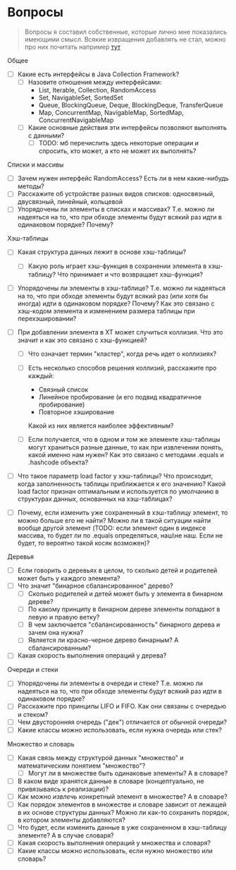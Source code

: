 # Вопросы

> Вопросы я составил собственные, которые лично мне показались имеющими смысл. Всякие извращения добавлять не стал, можно про них почитать например [тут](https://habr.com/ru/post/162017/)

Общее

- [ ] Какие есть интерфейсы в Java Collection Framework?
  - [ ] Назовите отношения между интерфейсами:
    * List, Iterable, Collection, RandomAccess
    * Set, NavigableSet, SortedSet
    * Queue, BlockingQueue, Deque, BlockingDeque, TransferQueue
    * Map, ConcurrentMap, NavigableMap, SortedMap, ConcurrentNavigableMap
  - [ ] Какие основные действия эти интерфейсы позволяют выполнять с данными?
    - [ ] TODO: мб перечислить здесь некоторые операции и спросить, кто может, а кто не может их выполнять?

Списки и массивы

- [ ] Зачем нужен интерфейс RandomAccess? Есть ли в нем какие-нибудь методы?
- [ ] Расскажите об устройстве разных видов списков: односвязный, двусвязный, линейный, кольцевой
- [ ] Упорядочены ли элементы в списках и массивах? Т.е. можно ли надеяться на то, что при обходе элементы будут всякий раз идти в одинаковом порядке? Почему?

Хэш-таблицы

- [ ] Какая структура данных лежит в основе хэш-таблицы?

  - [ ] Какую роль играет хэш-функция в сохранении элемента в хэш-таблицу? Что принимает и что возвращает хэш-функция?

- [ ] Упорядочены ли элементы в хэш-таблице? Т.е. можно ли надеяться на то, что при обходе элементы будут всякий раз (или хотя бы иногда) идти в одинаковом порядке? Почему? Как это связано с хэш-кодом элемента и изменением размера таблицы при перехэшировании?

- [ ] При добавлении элемента в ХТ может случиться коллизия. Что это значит и как это связано с хэш-функцией?

  - [ ] Что означает термин "кластер", когда речь идет о коллизиях?

  - [ ] Есть несколько способов решения коллизий, расскажите про каждый:

    * Связный список
    * Линейное пробирование (и его подвид квадратичное пробирование)
    * Повторное хэширование

    Какой из них является наиболее эффективным?
    
  - [ ] Если получается, что в одном и том же элементе хэш-таблицы могут храниться разные данные, то как при извлечении понять, какой именно нам нужен? Как это связано с методами .equals и .hashcode объекта?

- [ ] Что такое параметр load factor у хэш-таблицы? Что происходит, когда заполненность таблицы приближается к его значению? Какой load factor признан оптимальным и используется по умолчанию в структурах данных, основанных на хэш-таблицах?

- [ ] Почему, если изменить уже сохраненный в хэш-таблицу элемент, то можно больше его не найти? Можно ли в такой ситуации найти вообще другой элемент (TODO: если элемент один в индексе массива, то будет ли по .equals определяться, наш\не наш. Если не будет, то вероятно такой косяк возможен)?


Деревья

- [ ] Если говорить о деревьях в целом, то сколько детей и родителей может быть у каждого элемента?
- [ ] Что значит "бинарное сбалансированное" дерево?
  - [ ] Сколько родителей и детей может быть у элемента в бинарном дереве?
  - [ ] По какому принципу в бинарном дереве элементы попадают в левую и правую ветку?
  - [ ] В чем заключается "сбалансированность" бинарного дерева и зачем она нужна?
  - [ ] Является ли красно-черное дерево бинарным? А сбалансированным?
- [ ] Какая скорость выполнения операций у дерева?

Очереди и стеки

- [ ] Упорядочены ли элементы в очереди и стеке? Т.е. можно ли надеяться на то, что при обходе элементы будут всякий раз идти в одинаковом порядке?
- [ ] Расскажите про принципы LIFO и FIFO. Как они связаны с очередью и стеком?
- [ ] Чем двусторонняя очередь ("дек") отличается от обычной очереди?
- [ ] Какие классы можно использовать, если нужна очередь или стек?

Множество и словарь

- [ ] Какая связь между структурой данных "множество" и математическим понятием "множество"?
  - [ ] Могут ли в множестве быть одинаковые элементы? А в словаре?
- [ ] В каком виде хранятся данные в словаре (концептуально, не привязываясь к реализации)?
- [ ] Как можно *извлечь* конкретный элемент в множестве? А в словаре?
- [ ] Как порядок элементов в множестве и словаре зависит от лежащей в их основе структуры данных? Можно ли как-то сохранить порядок, в котором элементы добавляются?
- [ ] Что будет, если изменить данные в уже сохраненном в хэш-таблицу элементе? А в случае словаря?
- [ ] Какая скорость выполнения операций у множества и словаря?
- [ ] Какие классы можно использовать, если нужно множество или словарь?
